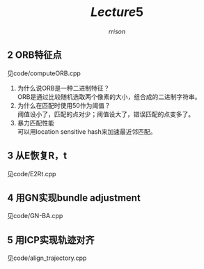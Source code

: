 # $$Lecture 5$$
$$rrison$$
## 2 ORB特征点
见code/computeORB.cpp

1. 为什么说ORB是一种二进制特征？  
ORB是通过比较随机选取两个像素的大小，组合成的二进制字符串。
2. 为什么在匹配时使用50作为阈值？  
阈值设小了，匹配的点对少；阈值设大了，错误匹配的点变多了。
3. 暴力匹配性能  
可以用location sensitive hash来加速最近邻匹配。

## 3 从E恢复R，t
见code/E2Rt.cpp
## 4 用GN实现bundle adjustment
见code/GN-BA.cpp
## 5 用ICP实现轨迹对齐
见code/align_trajectory.cpp